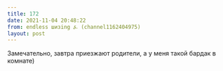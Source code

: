 ```yaml
---
title: 172
date: 2021-11-04 20:48:22
from: endless шизing ⍼ (channel1162404975)
layout: post
---
```


Замечательно, завтра приезжают родители, а у меня такой бардак в комнате)

